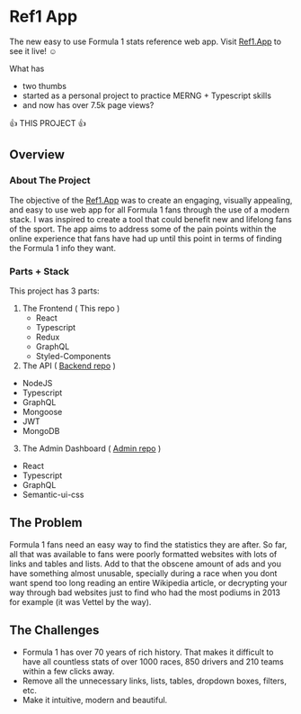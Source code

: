 # Ref1 App

The new easy to use Formula 1 stats reference web app. Visit [Ref1.App](https://ref1.app) to see it live! :relaxed:

What has 
  * two thumbs 
  * started as a personal project to practice MERNG + Typescript skills
  * and now has over 7.5k page views? 
  
  :+1: THIS PROJECT :+1:

## Overview

### About The Project

The objective of the [Ref1.App](https://ref1.app) was to create an engaging, visually appealing, and easy to use web app for all Formula 1 fans through the use of a modern stack. I was inspired to create a tool that could benefit new and lifelong fans of the sport. The app aims to address some of the pain points within the online experience that fans have had up until this point in terms of finding the Formula 1 info they want.

 
### Parts + Stack

This project has 3 parts:
 1. The Frontend ( This repo )
    * React 
    * Typescript
    * Redux
    * GraphQL
    * Styled-Components 
 2. The API  ( [Backend repo](https://github.com/claudiovf/ref1-Backend) )
  * NodeJS
  * Typescript
  * GraphQL
  * Mongoose
  * JWT
  * MongoDB 
 3. The Admin Dashboard ( [Admin repo](https://github.com/claudiovf/ref1-admin) )
  * React
  * Typescript
  * GraphQL 
  * Semantic-ui-css

## The Problem

Formula 1 fans need an easy way to find the statistics they are after. So far, all that was available to fans were poorly formatted websites with lots of links and tables and lists. Add to that the obscene amount of ads and you have something almost unusable, specially during a race when you dont want spend too long reading an entire Wikipedia article, or decrypting your way through bad websites just to find who had the most podiums in 2013 for example (it was Vettel by the way). 


## The Challenges

 * Formula 1 has over 70 years of rich history. That makes it difficult to have all countless stats of over 1000 races, 850 drivers and 210 teams within a few clicks away.
 *  Remove all the unnecessary links, lists, tables, dropdown boxes, filters, etc.
 *  Make it intuitive, modern and beautiful.

##


